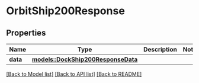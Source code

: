 # OrbitShip200Response

## Properties

Name | Type | Description | Notes
------------ | ------------- | ------------- | -------------
**data** | [**models::DockShip200ResponseData**](Dock_Ship_200_Response_data.md) |  | 

[[Back to Model list]](../README.md#documentation-for-models) [[Back to API list]](../README.md#documentation-for-api-endpoints) [[Back to README]](../README.md)


